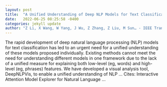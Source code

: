 ```yaml
---
layout: post
title:  "A Unified Understanding of Deep NLP Models for Text Classification"
date:   2022-06-25 08:25:58 -0400
categories: jekyll update
author: "Z Li, X Wang, W Yang, J Wu, Z Zhang, Z Liu, M Sun… - IEEE Transactions on …, 2022"
---
```

The rapid development of deep natural language processing (NLP) models for text classification has led to an urgent need for a unified understanding of these models proposed individually. Existing methods cannot meet the need for understanding different models in one framework due to the lack of a unified measure for explaining both low-level (eg, words) and high-level (eg, phrases) features. We have developed a visual analysis tool, DeepNLPVis, to enable a unified understanding of NLP …
Cites: ‪Interactive Attention Model Explorer for Natural Language …‬  